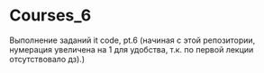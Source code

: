 # Courses_6
Выполнение заданий it code, pt.6 (начиная с этой репозитории, нумерация увеличена на 1 для удобства, т.к. по первой лекции отсутствовало дз).)

